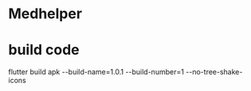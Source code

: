 # Medhelper

# build code
flutter build apk --build-name=1.0.1 --build-number=1 --no-tree-shake-icons
 
